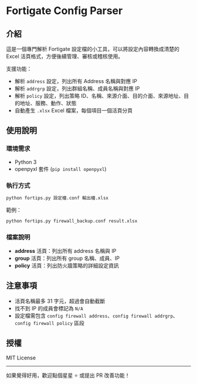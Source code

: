 # Fortigate Config Parser

## 介紹

這是一個專門解析 Fortigate 設定檔的小工具，可以將設定內容轉換成清楚的 Excel 活頁格式，方便後續管理、審核或稽核使用。

支援功能：
- 解析 `address` 設定，列出所有 Address 名稱與對應 IP
- 解析 `addrgrp` 設定，列出群組名稱、成員名稱與對應 IP
- 解析 `policy` 設定，列出策略 ID、名稱、來源介面、目的介面、來源地址、目的地址、服務、動作、狀態
- 自動產生 `.xlsx` Excel 檔案，每個項目一個活頁分頁

## 使用說明

### 環境需求
- Python 3
- openpyxl 套件 (`pip install openpyxl`)

### 執行方式

```bash
python fortips.py 設定檔.conf 輸出檔.xlsx
```

範例：
```bash
python fortips.py firewall_backup.conf result.xlsx
```

### 檔案說明
- **address** 活頁：列出所有 address 名稱與 IP
- **group** 活頁：列出所有 group 名稱、成員、IP
- **policy** 活頁：列出防火牆策略的詳細設定資訊

## 注意事項
- 活頁名稱最多 31 字元，超過會自動截斷
- 找不到 IP 的成員會標記為 `N/A`
- 設定檔需包含 `config firewall address`、`config firewall addrgrp`、`config firewall policy` 區段

## 授權
MIT License

---

如果覺得好用，歡迎點個星星 ⭐ 或提出 PR 改善功能！
